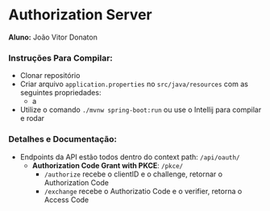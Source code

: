 # Authorization Server

<b>Aluno:</b> João Vitor Donaton <br>

### **Instruções Para Compilar:**
- Clonar repositório
- Criar arquivo ```application.properties``` no ```src/java/resources``` com as seguintes propriedades:
  - a
- Utilize o comando ```./mvnw spring-boot:run``` ou use o Intellij para compilar e rodar

### **Detalhes e Documentação:**

- Endpoints da API estão todos dentro do context path: ```/api/oauth/```
  - **Authorization Code Grant with PKCE**: ```/pkce/```
    - ```/authorize``` recebe o clientID e o challenge, retornar o Authorization Code
    - ```/exchange``` recebe o Authorizatio Code e o verifier, retorna o Access Code